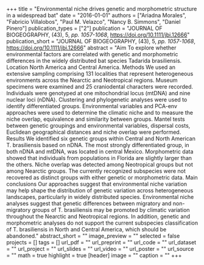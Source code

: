 +++
title = "Environmental niche drives genetic and morphometric structure in a
   widespread bat"
date = "2016-01-01"
authors = ["Ariadna Morales", "Fabricio Villalobos", "Paul M. Velazco", "Nancy B. Simmons", "Daniel Pinero"]
publication_types = ["2"]
publication = "JOURNAL OF BIOGEOGRAPHY, (43), 5, _pp. 1057-1068_, https://doi.org/10.1111/jbi.12666"
publication_short = "JOURNAL OF BIOGEOGRAPHY, (43), 5, _pp. 1057-1068_, https://doi.org/10.1111/jbi.12666"
abstract = "Aim To explore whether environmental factors are correlated with genetic
   and morphometric differences in the widely distributed bat species
   Tadarida brasiliensis.
   Location North America and Central America.
   Methods We used an extensive sampling comprising 131 localities that
   represent heterogeneous environments across the Nearctic and Neotropical
   regions. Museum specimens were examined and 25 craniodental characters
   were recorded. Individuals were genotyped at one mitochondrial locus
   (mtDNA) and nine nuclear loci (nDNA). Clustering and phylogenetic
   analyses were used to identify differentiated groups. Environmental
   variables and PCA-env approaches were used to determine the climatic
   niche and to measure the niche overlap, equivalence and similarity
   between groups. Mantel tests between genetic groupings and environmental
   variables, dispersal costs, Euclidean geographical distances and niche
   overlap were performed.
   Results We identified six genetic groups within Central and North
   American T. brasiliensis based on nDNA. The most strongly differentiated
   group, in both nDNA and mtDNA, was located in central Mexico.
   Morphometric data showed that individuals from populations in Florida
   are slightly larger than the others. Niche overlap was detected among
   Neotropical groups but not among Nearctic groups. The currently
   recognized subspecies were not recovered as distinct groups with either
   genetic or morphometric data.
   Main conclusions Our approaches suggest that environmental niche
   variation may help shape the distribution of genetic variation across
   heterogeneous landscapes, particularly in widely distributed species.
   Environmental niche analyses suggest that genetic differences between
   migratory and non-migratory groups of T. brasiliensis may be promoted by
   climatic variation throughout the Nearctic and Neotropical regions. In
   addition, genetic and morphometric analyses do not support the current
   subspecies classification of T. brasiliensis in North and Central
   America, which should be abandoned."
abstract_short = ""
image_preview = ""
selected = false
projects = []
tags = []
url_pdf = ""
url_preprint = ""
url_code = ""
url_dataset = ""
url_project = ""
url_slides = ""
url_video = ""
url_poster = ""
url_source = ""
math = true
highlight = true
[header]
image = ""
caption = ""
+++
